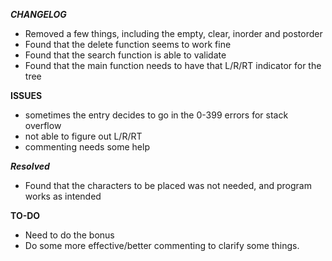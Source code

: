 ***CHANGELOG***

- Removed a few things, including the empty, clear, inorder and postorder
- Found that the delete function seems to work fine 
- Found that the search function is able to validate 
- Found that the main function needs to have that L/R/RT indicator for the tree


**ISSUES**
- sometimes the entry decides to go in the 0-399 errors for stack overflow
- not able to figure out L/R/RT
- commenting needs some help


***Resolved***
- Found that the characters to be placed was not needed, and program works as intended

**TO-DO**
- Need to do the bonus
- Do some more effective/better commenting to clarify some things.